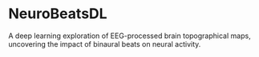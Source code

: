 # NeuroBeatsDL
A deep learning exploration of EEG-processed brain topographical maps, uncovering the impact of binaural beats on neural activity.
